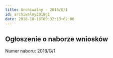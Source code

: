 ```yaml
---
title: Archiwalny - 2018/G/1
id: archiwalny2018g1
date: 2018-10-18T09:32:13+02:00
---
```

## Ogłoszenie o naborze wniosków

Numer naboru: 2018/G/1
